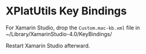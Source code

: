 # XPlatUtils Key Bindings

For Xamarin Studio, drop the `Custom.mac-kb.xml` file in ~/Library/XamarinStudio-4.0/KeyBindings/

Restart Xamarin Studio afterward.
